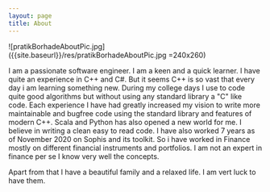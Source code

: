 ```yaml
---
layout: page
title: About
---
```


![pratikBorhadeAboutPic.jpg]({{site.baseurl}}/res/pratikBorhadeAboutPic.jpg =240x260)
<p class="message">

</p>
I am a passionate software engineer. I am a keen and a quick learner. I have quite an experience in C++ and C#. But it seems C++ is so vast that every day i am learning something new. During my college days I use to code quite good algorithms but without using any standard library a "C" like code. Each experience I have had greatly increased my vision to write more maintainable and bugfree code using the standard library and features of modern C++. Scala and Python has also opened a new world for me. I believe in writing a clean easy to read code. I have also worked 7 years as of November 2020 on Sophis and its toolkit. So i have worked in Finance mostly on different financial instruments and portfolios. I am not an expert in finance per se I know very well the concepts.

Apart from that I have a beautiful family and a relaxed life. I am vert luck to have them.  
